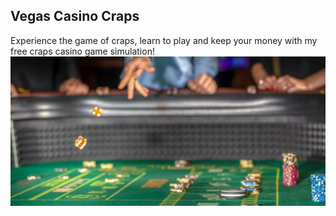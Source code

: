 ## Vegas Casino Craps
Experience the game of craps, learn to play and keep your money with my free craps casino game simulation! <br>
![Alt text](casino_craps.jpg "People playing casino craps")


